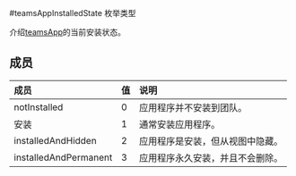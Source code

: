 #<a name="teamsappinstalledstate-enum-type"></a>teamsAppInstalledState 枚举类型



介绍[teamsApp](teamsapp.md)的当前安装状态。

## <a name="members"></a>成员

| 成员 | 值| 说明 |
|:---------------|:--------|:----------|
|notInstalled|0|应用程序并不安装到团队。|
|安装|1|通常安装应用程序。|
|installedAndHidden|2|应用程序是安装，但从视图中隐藏。|
|installedAndPermanent|3|应用程序永久安装，并且不会删除。|
